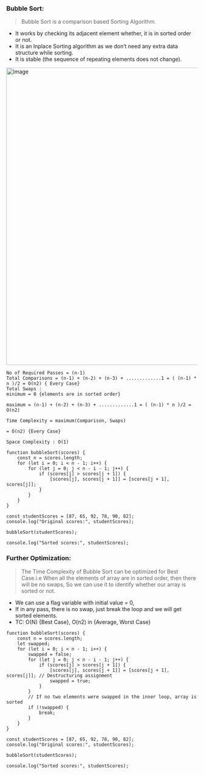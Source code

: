 ### Bubble Sort:
> Bubble Sort is a comparison based Sorting Algorithm.
  - It works by checking its adjacent element whether, it is in sorted order or not.
  - It is an Inplace Sorting algorithm as we don’t need any extra data structure while sorting.
  - It is stable (the sequence of repeating elements does not change).

<img width="784" alt="image" src="https://github.com/Dhanarajb/Sorting_JS/assets/88299676/fefede4f-3e85-4185-82a9-320e14246e7a">

```
No of Required Passes = (n-1)
Total Comparisons = (n-1) + (n-2) + (n-3) + .............1 = ( (n-1) * n )/2 = O(n2) { Every Case}
Total Swaps :
minimum = 0 {elements are in sorted order}

maximum = (n-1) + (n-2) + (n-3) + .............1 = ( (n-1) * n )/2 = O(n2)

Time Complexity = maximum(Comparison, Swaps)

= O(n2) {Every Case}

Space Complexity : O(1)

```

```
function bubbleSort(scores) {
    const n = scores.length;
    for (let i = 0; i < n - 1; i++) { 
        for (let j = 0; j < n - i - 1; j++) { 
            if (scores[j] > scores[j + 1]) {
                [scores[j], scores[j + 1]] = [scores[j + 1], scores[j]]; 
            }
        }
    }
}

const studentScores = [87, 65, 92, 78, 90, 82];
console.log("Original scores:", studentScores);

bubbleSort(studentScores);

console.log("Sorted scores:", studentScores);

```
### Further Optimization:
> The Time Complexity of Bubble Sort can be optimized for Best Case.i.e When all the elements of array are in sorted order, then there will be no swaps, So we can use it to identify whether our array is sorted or not.
  - We can use a flag variable with initial value = 0,
  - If in any pass, there is no swap, just break the loop and we will get sorted elements.
  - TC: O(N) {Best Case}, O(n2) in {Average, Worst Case}
```
function bubbleSort(scores) {
    const n = scores.length;
    let swapped;
    for (let i = 0; i < n - 1; i++) { 
        swapped = false;
        for (let j = 0; j < n - i - 1; j++) { 
            if (scores[j] > scores[j + 1]) {
                [scores[j], scores[j + 1]] = [scores[j + 1], scores[j]]; // Destructuring assignment
                swapped = true;
            }
        }
        // If no two elements were swapped in the inner loop, array is sorted
        if (!swapped) {
            break;
        }
    }
}

const studentScores = [87, 65, 92, 78, 90, 82];
console.log("Original scores:", studentScores);

bubbleSort(studentScores);

console.log("Sorted scores:", studentScores);

```
